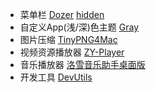 - 菜单栏
[Dozer](https://github.com/Mortennn/Dozer)
[hidden](https://github.com/dwarvesf/hidden)
- 自定义App(浅/深)色主题
[Gray](https://github.com/zenangst/Gray)
- 图片压缩
[TinyPNG4Mac](https://github.com/kyleduo/TinyPNG4Mac)
- 视频资源播放器
[ZY-Player](https://github.com/Hunlongyu/ZY-Player)
- 音乐播放器
[洛雪音乐助手桌面版](https://github.com/lyswhut/lx-music-desktop)
- 开发工具
[DevUtils](https://github.com/DevUtilsApp/DevUtils-app)